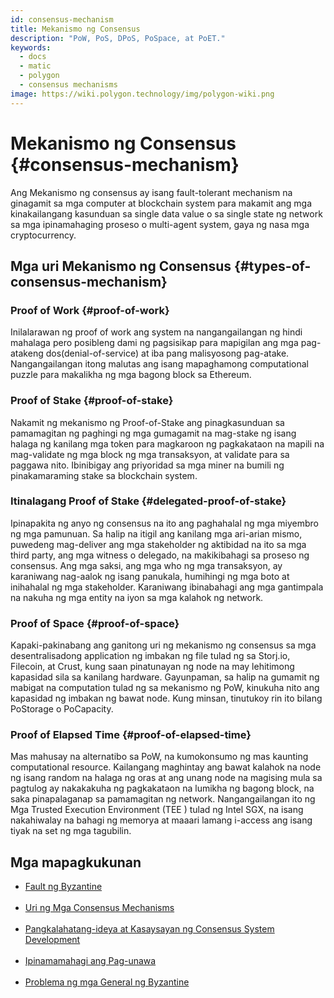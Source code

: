 ```yaml
---
id: consensus-mechanism
title: Mekanismo ng Consensus
description: "PoW, PoS, DPoS, PoSpace, at PoET."
keywords:
  - docs
  - matic
  - polygon
  - consensus mechanisms
image: https://wiki.polygon.technology/img/polygon-wiki.png
---
```


# Mekanismo ng Consensus {#consensus-mechanism}

Ang Mekanismo ng consensus ay isang fault-tolerant mechanism na ginagamit sa mga computer at blockchain system para makamit ang mga kinakailangang kasunduan sa single data value o sa single state ng network sa mga ipinamahaging proseso o multi-agent system, gaya ng nasa mga cryptocurrency.

## Mga uri Mekanismo ng Consensus {#types-of-consensus-mechanism}

### Proof of Work {#proof-of-work}
Inilalarawan ng proof of work ang system na nangangailangan ng hindi mahalaga pero posibleng dami ng pagsisikap para mapigilan ang mga pag-atakeng dos(denial-of-service) at iba pang malisyosong pag-atake. Nangangailangan itong malutas ang isang mapaghamong computational puzzle para makalikha ng mga bagong block sa Ethereum.

### Proof of Stake {#proof-of-stake}
Nakamit ng mekanismo ng Proof-of-Stake ang pinagkasunduan sa pamamagitan ng paghingi ng mga gumagamit na mag-stake ng isang halaga ng kanilang mga token para magkaroon ng pagkakataon na mapili na mag-validate ng mga block ng mga transaksyon, at validate para sa paggawa nito. Ibinibigay ang priyoridad sa mga miner na bumili ng pinakamaraming stake sa blockchain system.

### Itinalagang Proof of Stake {#delegated-proof-of-stake}
Ipinapakita ng anyo ng consensus na ito ang paghahalal ng mga miyembro ng mga pamunuan. Sa halip na itigil ang kanilang mga ari-arian mismo, puwedeng mag-deliver ang mga stakeholder ng aktibidad na ito sa mga third party, ang mga witness o delegado, na makikibahagi sa proseso ng consensus. Ang mga saksi, ang mga who ng mga transaksyon, ay karaniwang nag-aalok ng isang panukala, humihingi ng mga boto at inihahalal ng mga stakeholder. Karaniwang ibinabahagi ang mga gantimpala na nakuha ng mga entity na iyon sa mga kalahok ng network.

### Proof of Space {#proof-of-space}
Kapaki-pakinabang ang ganitong uri ng mekanismo ng consensus sa mga desentralisadong application ng imbakan ng file tulad ng sa Storj.io, Filecoin, at Crust, kung saan pinatunayan ng node na may lehitimong kapasidad sila sa kanilang hardware. Gayunpaman, sa halip na gumamit ng mabigat na computation tulad ng sa mekanismo ng PoW, kinukuha nito ang kapasidad ng imbakan ng bawat node. Kung minsan, tinutukoy rin ito bilang PoStorage o PoCapacity.

### Proof of Elapsed Time {#proof-of-elapsed-time}
Mas mahusay na alternatibo sa PoW, na kumokonsumo ng mas kaunting computational resource. Kailangang maghintay ang bawat kalahok na node ng isang random na halaga ng oras at ang unang node na magising mula sa pagtulog ay nakakakuha ng pagkakataon na lumikha ng bagong block, na saka pinapalaganap sa pamamagitan ng network. Nangangailangan ito ng Mga Trusted Execution Environment (TEE ) tulad ng Intel SGX, na isang nakahiwalay na bahagi ng memorya at maaari lamang i-access ang isang tiyak na set ng mga tagubilin.

## **Mga mapagkukunan**

- [Fault ng Byzantine](https://medium.com/loom-network/understanding-blockchain-fundamentals-part-1-byzantine-fault-tolerance-245f46fe8419)<br></br>
- [Uri ng Mga Consensus Mechanisms](https://www.codementor.io/blog/consensus-algorithms-5lr8exfi0s#types-of-consensus-algorithms)<br></br>
- [Pangkalahatang-ideya at Kasaysayan ng Consensus System Development](https://softwareengineeringdaily.com/2018/03/26/consensus-systems-with-ethan-buchman/)<br></br>
- [Ipinamamahagi ang Pag-unawa](https://medium.com/s/story/lets-take-a-crack-at-understanding-distributed-consensus-dad23d0dc95)<br></br>
- [Problema ng mga General ng Byzantine](https://en.wikipedia.org/wiki/Byzantine_fault#Byzantine_Generals'_Problem)